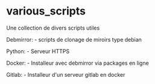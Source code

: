 # various_scripts
Une collection de divers scripts utiles

Debmirror:
	- scripts de clonage de miroirs type debian

Python:
	- Serveur HTTPS

Docker:
	- Installeur avec debmirror via packages en ligne

Gitlab:
	- Installeur d'un serveur gitlab en docker
